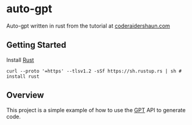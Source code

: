 # auto-gpt

Auto-gpt written in rust from the tutorial at [coderaidershaun.com](https://coderaidershaun.com)

## Getting Started

Install [Rust](https://www.rust-lang.org/tools/install)

```shell
curl --proto '=https' --tlsv1.2 -sSf https://sh.rustup.rs | sh # install rust
```

## Overview

This project is a simple example of how to use the [GPT](https://openai.com/blog/openai-api/) API to generate code.